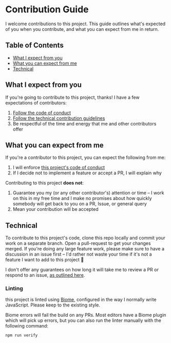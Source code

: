 

# Contribution Guide

I welcome contributions to this project. This guide outlines what's expected of you when you contribute, and what you can expect from me in return.

## Table of Contents

  * [What I expect from you](#what-i-expect-from-you)
  * [What you can expect from me](#what-you-can-expect-from-me)
  * [Technical](#technical)


## What I expect from you

If you're going to contribute to this project, thanks! I have a few expectations of contributors:

  1. [Follow the code of conduct](code_of_conduct.md)
  2. [Follow the technical contribution guidelines](#technical)
  3. Be respectful of the time and energy that me and other contributors offer


## What you can expect from me

If you're a contributor to this project, you can expect the following from me:

  1. I will enforce [this project's code of conduct](code_of_conduct.md)
  2. If I decide not to implement a feature or accept a PR, I will explain why

Contributing to this project **does not**:

  1. Guarantee you my (or any other contributor's) attention or time – I work on this in my free time and I make no promises about how quickly somebody will get back to you on a PR, Issue, or general query
  2. Mean your contribution will be accepted


## Technical

To contribute to this project's code, clone this repo locally and commit your work on a separate branch. Open a pull-request to get your changes merged. If you're doing any large feature work, please make sure to have a discussion in an issue first – I'd rather not waste your time if it's not a feature I want to add to this project 🙂

I don't offer any guarantees on how long it will take me to review a PR or respond to an issue, [as outlined here](#what-you-can-expect-from-me).

### Linting

this project is linted using [Biome](https://biomejs.dev/), configured in the way I normally write JavaScript. Please keep to the existing style.

Biome errors will fail the build on any PRs. Most editors have a Biome plugin which will pick up errors, but you can also run the linter manually with the following command:

```
npm run verify
```
